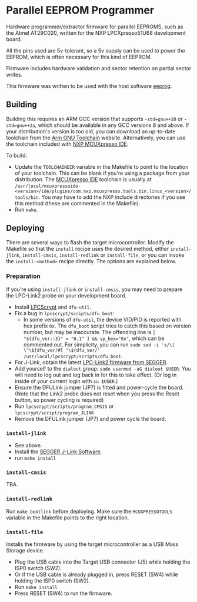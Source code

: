 # Parallel EEPROM Programmer
Hardware programmer/extractor firmware for parallel EEPROMS, such as the Atmel AT29C020, written for the NXP LPCXpresso51U68 development board.

All the pins used are 5v-tolerant, so a 5v supply can be used to power the EEPROM, which is often necessary for this kind of EEPROM.

Firmware includes hardware validation and sector retention on partial sector writes.

This firmware was written to be used with the host software [eeprog][eeprog].

## Building
Building this requires an ARM GCC version that supports `-std=gnu++20` or `-std=gnu++2a`, which should be available in any GCC versions 8 and above. If your distribution's version is too old, you can download an up-to-date toolchain from the [Arm GNU Toolchain][armgnu] website. Alternatively, you can use the toolchain included with [NXP MCUXpresso IDE][mcuxpressoide].

To build:
* Update the `TOOLCHAINDIR` variable in the Makefile to point to the location of your toolchain. This can be blank if you're using a package from your distribution. The [MCUXpresso IDE][mcuxpressoide] toolchain is usually at `/usr/local/mcuxpressoide-<version>/ide/plugins/com.nxp.mcuxpresso.tools.bin.linux_<version>/tools/bin`. You may have to add the NXP include directories if you use this method (these are commented in the Makefile).
* Run `make`.

## Deploying
There are several ways to flash the target microcontroller. Modify the Makefile so that the `install` recipe uses the desired method, either `install-jlink`, `install-cmsis`, `install-redlink` or `install-file`, or you can invoke the `install-<method>` recipe directly. The options are explained below.

### Preparation
If you're using `install-jlink` or `install-cmsis`, you may need to prepare the LPC-Link2 probe on your development board.
* Install [LPCScrypt][lpcscrypt] and `dfu-util`.
* Fix a bug in `lpcscrypt/scripts/dfu_boot`:
  * In some versions of `dfu-util`, the device VID/PID is reported with hex prefix `0x`. The `dfu_boot` script tries to catch this based on version number, but may be inaccurate. The offending line is `[ "${dfu_ver::3}" = "0.1" ] && vp_hex="0x"`, which can be commented out. For simplicity, you can run `sudo sed -i 's/\[ \"\${dfu_ver/#[ "\${dfu_ver/' /usr/local/lpcscrypt/scripts/dfu_boot`.
* For J-Link, obtain the latest [LPC-Link2 firmware from SEGGER][link2-jlink].
* Add yourself to the `dialout` group: `sudo usermod -aG dialout $USER`. You will need to log out and log back in for this to take effect. (Or log in inside of your current login with `su $USER`.)
* Ensure the DFULink jumper (JP7) is fitted and power-cycle the board. (Note that the Link2 probe does not reset when you press the Reset button, so power cycling is required)
* Run `lpcscrypt/scripts/program_CMSIS` or `lpcscrypt/script/program_JLINK`
* Remove the DFULink jumper (JP7) and power cycle the board.

### `install-jlink`
* See above.
* Install the [SEGGER J-Link Software][jlink].
* run `make install`

### `install-cmsis`
TBA.

### `install-redlink`
Run `make bootlink` before deploying. Make sure the `MCUXPRESSOTOOLS` variable in the Makefile points to the right location.

### `install-file`
Installs the firmware by using the target microcontroller as a USB Mass Storage device.
* Plug the USB cable into the Target USB connector (J5) while holding the ISP0 switch (SW2).
* Or if the USB cable is already plugged in, press RESET (SW4) while holding the ISP0 switch (SW2).
* Run `make install`
* Press RESET (SW4) to run the firmware.

[eeprog]: https://www.github.com/c4ashley/eeprog
[armgnu]: https://developer.arm.com/Tools%20and%20Software/GNU%20Toolchain
[mcuxpressoide]: https://www.nxp.com/design/design-center/software/development-software/mcuxpresso-software-and-tools-/mcuxpresso-integrated-development-environment-ide:MCUXpresso-IDE
[jlink]: https://www.segger.com/downloads/jlink/
[link2-jlink]: https://www.segger.com/downloads/jlink/#LPC-Link2
[lpcscrypt]: https://www.nxp.com/products/processors-and-microcontrollers/arm-microcontrollers/general-purpose-mcus/lpc4300-arm-cortex-m4-m0/lpcscrypt-v2-1-2:LPCSCRYPT

